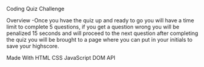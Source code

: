 Coding Quiz Challenge

Overview
-Once you hvae the quiz up and ready to go you will have a time limit to complete 5 questions, if you get a question wrong you will be penalized 15 seconds and will proceed to the next question after completing the quiz you will be brought to a page where you can put in your initials to save your highscore.

Made With
HTML
CSS
JavaScript
DOM API
